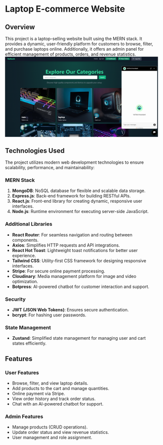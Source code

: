 # Laptop E-commerce Website


## Overview
This project is a laptop-selling website built using the MERN stack. It provides a dynamic, user-friendly platform for customers to browse, filter, and purchase laptops online. Additionally, it offers an admin panel for efficient management of products, orders, and revenue statistics.
![Tech Stack](HomePage.png)

## Technologies Used
The project utilizes modern web development technologies to ensure scalability, performance, and maintainability:

### MERN Stack
1. **MongoDB**: NoSQL database for flexible and scalable data storage.
2. **Express.js**: Back-end framework for building RESTful APIs.
3. **React.js**: Front-end library for creating dynamic, responsive user interfaces.
4. **Node.js**: Runtime environment for executing server-side JavaScript.

### Additional Libraries
- **React Router**: For seamless navigation and routing between components.
- **Axios**: Simplifies HTTP requests and API integrations.
- **React Hot Toast**: Lightweight toast notifications for better user experience.
- **Tailwind CSS**: Utility-first CSS framework for designing responsive interfaces.
- **Stripe**: For secure online payment processing.
- **Cloudinary**: Media management platform for image and video optimization.
- **Botpress**: AI-powered chatbot for customer interaction and support.

### Security
- **JWT (JSON Web Tokens)**: Ensures secure authentication.
- **bcrypt**: For hashing user passwords.

### State Management
- **Zustand**: Simplified state management for managing user and cart states efficiently.

## Features
### User Features
- Browse, filter, and view laptop details.
- Add products to the cart and manage quantities.
- Online payment via Stripe.
- View order history and track order status.
- Chat with an AI-powered chatbot for support.

### Admin Features
- Manage products (CRUD operations).
- Update order status and view revenue statistics.
- User management and role assignment.




